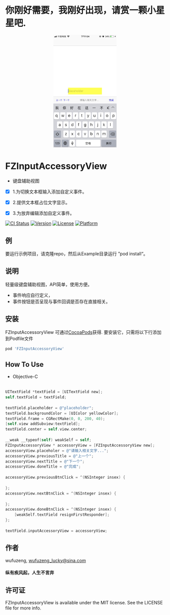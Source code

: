 # 你刚好需要，我刚好出现，请赏一颗小星星吧.

<p align="center" >
<img src="https://raw.githubusercontent.com/wufuzeng/FZInputAccessoryView/master/Screenshots/771561095316_.pic.jpg" title="FZInputAccessoryView" width = '200px'>
</p>


# FZInputAccessoryView
- 键盘辅助视图 
- [x]  1.为切换文本框输入添加自定义事件。
- [x]  2.提供文本框占位文字显示。
- [x]  3.为放弃编辑添加自定义事件。
 

[![CI Status](https://img.shields.io/travis/wufuzeng/FZInputAccessoryView.svg?style=flat)](https://travis-ci.org/wufuzeng/FZInputAccessoryView)
[![Version](https://img.shields.io/cocoapods/v/FZInputAccessoryView.svg?style=flat)](https://cocoapods.org/pods/FZInputAccessoryView)
[![License](https://img.shields.io/cocoapods/l/FZInputAccessoryView.svg?style=flat)](https://cocoapods.org/pods/FZInputAccessoryView)
[![Platform](https://img.shields.io/cocoapods/p/FZInputAccessoryView.svg?style=flat)](https://cocoapods.org/pods/FZInputAccessoryView)

## 例

要运行示例项目，请克隆repo，然后从Example目录运行 ”pod install“。

## 说明
轻量级键盘辅助视图，API简单，使用方便。
- 事件响应自行定义，
- 事件按钮是否呈现与事件回调是否存在直接相关。

## 安装

FZInputAccessoryView 可通过[CocoaPods](https://cocoapods.org)获得. 要安装它，只需将以下行添加到Podfile文件

```ruby
pod 'FZInputAccessoryView'
```

## How To Use

* Objective-C

```objective-c

UITextField *textField = [UITextField new];
self.textField = textField;

textField.placeholder = @"placeholder";
textField.backgroundColor = [UIColor yellowColor];
textField.frame = CGRectMake(0, 0, 200, 40);
[self.view addSubview:textField];
textField.center = self.view.center;

__weak __typeof(self) weakSelf = self;
FZInputAccessoryView * accessoryView = [FZInputAccessoryView new];
accessoryView.placeholer = @"请输入相关文字...";
accessoryView.previousTitle = @"上一个";
accessoryView.nextTitle = @"下一个";
accessoryView.doneTitle = @"完成";

accessoryView.previousBtnClick = ^(NSInteger insex) {

};
accessoryView.nextBtnClick = ^(NSInteger insex) {

};
accessoryView.doneBtnClick = ^(NSInteger insex) {
    [weakSelf.textField resignFirstResponder];
};

textField.inputAccessoryView = accessoryView;
```

## 作者

wufuzeng, wufuzeng_lucky@sina.com

#### 纵有疾风起，人生不言弃

## 许可证

FZInputAccessoryView is available under the MIT license. See the LICENSE file for more info.


